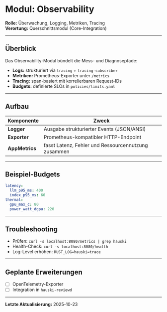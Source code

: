 # Modul: Observability

**Rolle:** Überwachung, Logging, Metriken, Tracing  
**Verortung:** Querschnittsmodul (Core-Integration)

---

## Überblick

Das Observability-Modul bündelt die Mess- und Diagnosepfade:

- **Logs:** strukturiert via `tracing` + `tracing-subscriber`
- **Metriken:** Prometheus-Exporter unter `/metrics`
- **Tracing:** span-basiert mit korrelierbaren Request-IDs
- **Budgets:** definierte SLOs in `policies/limits.yaml`

---

## Aufbau

| Komponente | Zweck |
|-------------|-------|
| **Logger** | Ausgabe strukturierter Events (JSON/ANSI) |
| **Exporter** | Prometheus-kompatibler HTTP-Endpoint |
| **AppMetrics** | fasst Latenz, Fehler und Ressourcennutzung zusammen |

---

## Beispiel-Budgets

```yaml
latency:
  llm_p95_ms: 400
  index_p95_ms: 60
thermal:
  gpu_max_c: 80
  power_watt_dgpu: 220
```

---

## Troubleshooting

- Prüfen: `curl -s localhost:8080/metrics | grep hauski`
- Health-Check: `curl -s localhost:8080/health`
- Log-Level erhöhen: `RUST_LOG=hauski=trace`

---

## Geplante Erweiterungen
- [ ] OpenTelemetry-Exporter
- [ ] Integration in `hauski-reviewd`

---

**Letzte Aktualisierung:** 2025-10-23
